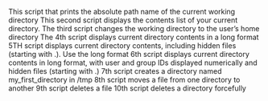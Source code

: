 This script that prints the absolute path name of the current working directory
This second script displays the contents list of your current directory.
The third script changes the working directory to the user’s home directory
The 4th script displays current directory contents in a long format
5TH  script displays current directory contents, including hidden files (starting with .). Use the long format
6th script displays current directory contents in long format, with user and group IDs displayed numerically and hidden files (starting with .)
7th script creates a directory named my_first_directory in /tmp
8th script moves a file from one directory to another
9th script deletes a file
10th script deletes a directory forcefully

